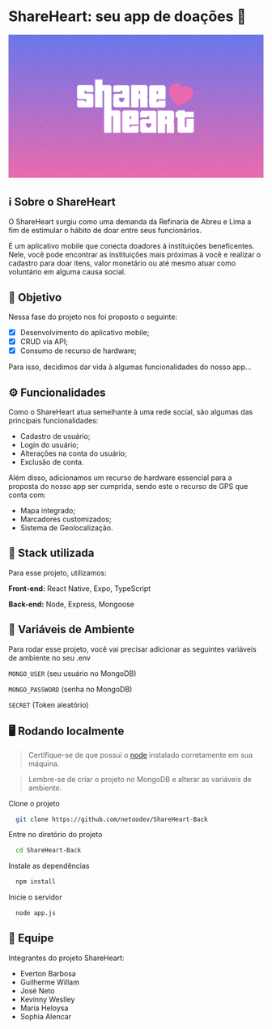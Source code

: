 
# ShareHeart: seu app de doações 🩷

![ShareHeart](./assets/shareheart-cover.png)


## ℹ️ Sobre o ShareHeart

O ShareHeart surgiu como uma demanda da Refinaria de Abreu e Lima a fim de estimular o hábito de doar entre seus funcionários. 

É um aplicativo mobile que conecta doadores à instituições beneficentes. Nele, você pode encontrar as instituições mais próximas à você e realizar o cadastro para doar itens, valor monetário ou até mesmo atuar como voluntário em alguma causa social.
## 🎯  Objetivo

Nessa fase do projeto nos foi proposto o seguinte:

- [x]  Desenvolvimento do aplicativo mobile;
- [x]  CRUD via API;
- [x]  Consumo de recurso de hardware;

Para isso, decidimos dar vida à algumas funcionalidades do nosso app...
## ⚙️ Funcionalidades

Como o ShareHeart atua semelhante à uma rede social, são algumas das principais funcionalidades:

- Cadastro de usuário;
- Login do usuário;
- Alterações na conta do usuário;
- Exclusão de conta.

Além disso, adicionamos um recurso de hardware essencial para a proposta do nosso app ser cumprida, sendo este o recurso de GPS que conta com: 

- Mapa integrado;
- Marcadores customizados;
- Sistema de Geolocalização.


## 🔋 Stack utilizada

Para esse projeto, utilizamos: 

**Front-end:** React Native, Expo, TypeScript

**Back-end:** Node, Express, Mongoose


## 🔐 Variáveis de Ambiente

Para rodar esse projeto, você vai precisar adicionar as seguintes variáveis de ambiente no seu .env

`MONGO_USER` (seu usuário no MongoDB)

`MONGO_PASSWORD` (senha no MongoDB)

`SECRET` (Token aleatório)


## 🖥️ Rodando localmente

> Certifique-se de que possui o [node](https://nodejs.org/en/download/package-manager/current) instalado corretamente em sua máquina.

> Lembre-se de criar o projeto no MongoDB e alterar as variáveis de ambiente.

Clone o projeto

```bash
  git clone https://github.com/netoodev/ShareHeart-Back
```

Entre no diretório do projeto

```bash
  cd ShareHeart-Back
```

Instale as dependências

```bash
  npm install
```

Inicie o servidor

```bash
  node app.js
```

## 🩷 Equipe

Integrantes do projeto ShareHeart:

- Everton Barbosa
- Guilherme Willam
- José Neto
- Kevinny Weslley
- Maria Heloysa
- Sophia Alencar

